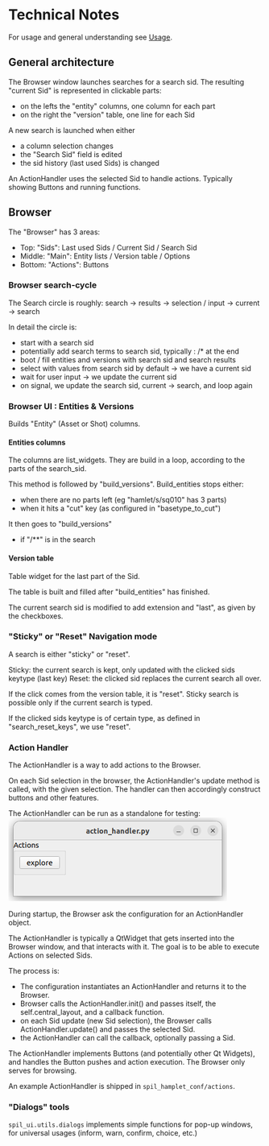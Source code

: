 

# Technical Notes

For usage and general understanding see [Usage](usage.md).

## General architecture

The Browser window launches searches for a search sid.
The resulting "current Sid" is represented in clickable parts:
- on the lefts the "entity" columns, one column for each part
- on the right the "version" table, one line for each Sid

A new search is launched when either
- a column selection changes
- the "Search Sid" field is edited
- the sid history (last used Sids) is changed

An ActionHandler uses the selected Sid to handle actions.
Typically showing Buttons and running functions.

## Browser

The "Browser" has 3 areas:
- Top: "Sids": Last used Sids / Current Sid / Search Sid
- Middle: "Main": Entity lists / Version table / Options
- Bottom: "Actions": Buttons

### Browser search-cycle

The Search circle is roughly:
search -> results -> selection / input -> current -> search

In detail the circle is:
- start with a search sid
- potentially add search terms to search sid, typically : /* at the end
- boot / fill entities and versions with search sid and search results
- select with values from search sid by default -> we have a current sid 
- wait for user input -> we update the current sid
- on signal, we update the search sid, current -> search, and loop again


### Browser UI : Entities & Versions

Builds "Entity" (Asset or Shot) columns.

#### Entities columns

The columns are list_widgets.
They are build in a loop, according to the parts of the search_sid.

This method is followed by "build_versions".
Build_entities stops either:
- when there are no parts left (eg "hamlet/s/sq010" has 3 parts)
- when it hits a "cut" key (as configured in "basetype_to_cut")

It then goes to "build_versions"
- if "/**" is in the search

#### Version table

Table widget for the last part of the Sid.

The table is built and filled after "build_entities" has finished.

The current search sid is modified to add extension and "last", as given by the checkboxes.

### "Sticky" or "Reset" Navigation mode

A search is either "sticky" or "reset".

Sticky: the current search is kept, only updated with the clicked sids keytype (last key)
Reset: the clicked sid replaces the current search all over.

If the click comes from the version table, it is "reset".
Sticky search is possible only if the current search is typed.

If the clicked sids keytype is of certain type, as defined in "search_reset_keys", we use "reset".

### Action Handler

The ActionHandler is a way to add actions to the Browser.

On each Sid selection in the browser, the ActionHandler's update method is called, with the given selection.
The handler can then accordingly construct buttons and other features.

The ActionHandler can be run as a standalone for testing:  
![Example ActionHandler](../docs/img/action_handler_stdalone.png)

During startup, the Browser ask the configuration for an ActionHandler object.

The ActionHandler is typically a QtWidget that gets inserted into the Browser window,
and that interacts with it.
The goal is to be able to execute Actions on selected Sids.

The process is:
- The configuration instantiates an ActionHandler and returns it to the Browser.
- Browser calls the ActionHandler.init() and passes itself, the self.central_layout, and a callback function.
- on each Sid update (new Sid selection), the Browser calls ActionHandler.update() and passes the selected Sid.
- the ActionHandler can call the callback, optionally passing a Sid.

The ActionHandler implements Buttons (and potentially other Qt Widgets),
and handles the Button pushes and action execution.
The Browser only serves for browsing.

An example ActionHandler is shipped in `spil_hamplet_conf/actions`.  

### "Dialogs" tools

`spil_ui.utils.dialogs` implements simple functions for pop-up windows, 
for universal usages (inform, warn, confirm, choice, etc.) 
